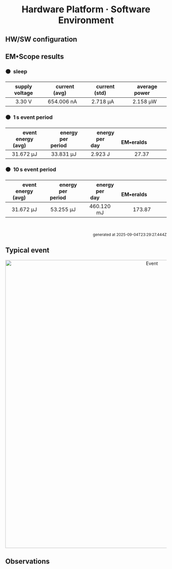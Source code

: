 
<h1 align="center">Hardware Platform · Software Environment</h1>

## HW/SW configuration

## EM&bull;Scope results

<!-- @emscope-pack:start -->


### 🟠&ensp;sleep

| supply voltage | &emsp;current (avg)&emsp; | &emsp;current (std)&emsp; | &emsp;average power&emsp;
|:---:|:---:|:---:|:---:|
| 3.30 V | 654.006 nA |   2.718 µA |   2.158 µW |

### 🟠&ensp;1&thinsp;s event period

| &emsp;&emsp;event energy (avg)&emsp;&emsp; | &emsp;&emsp;energy per period&emsp;&emsp; | &emsp;&emsp;energy per day&emsp;&emsp; | &emsp;&emsp;&emsp;**EM&bull;eralds**&emsp;&emsp;&emsp;
|:---:|:---:|:---:|:---:|
|  31.672 µJ |  33.831 µJ |   2.923 J | 27.37 |

### 🟠&ensp;10&thinsp;s event period

| &emsp;&emsp;event energy (avg)&emsp;&emsp; | &emsp;&emsp;energy per period&emsp;&emsp; | &emsp;&emsp;energy per day&emsp;&emsp; | &emsp;&emsp;&emsp;**EM&bull;eralds**&emsp;&emsp;&emsp;
|:---:|:---:|:---:|:---:|
|  31.672 µJ |  53.255 µJ | 460.120 mJ | 173.87 |

<br>
<p align="right"><sub>generated at 2025-09-04T23:29:27.444Z</sub></p>
    

<!-- @emscope-pack:end -->

## Typical event

<p align="center">
    <img src="event-ID.png" alt="Event" width="900">
</p>

## Observations

